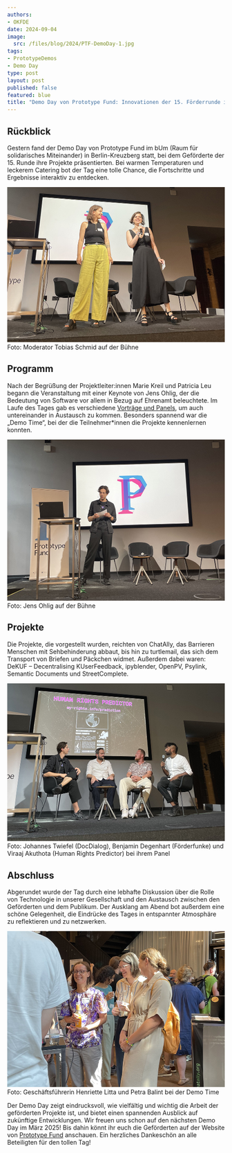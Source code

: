 ```yaml
---
authors:
- OKFDE
date: 2024-09-04
image: 
  src: /files/blog/2024/PTF-DemoDay-1.jpg
tags:
- PrototypeDemos
- Demo Day
type: post
layout: post
published: false
featured: blue
title: "Demo Day von Prototype Fund: Innovationen der 15. Förderrunde im Rampenlicht"
---
```


##  Rückblick

Gestern fand der Demo Day von Prototype Fund im bUm (Raum für solidarisches Miteinander) in Berlin-Kreuzberg statt, bei dem Geförderte der 15. Runde ihre Projekte präsentierten. Bei warmen Temperaturen und leckerem Catering bot der Tag eine tolle Chance, die Fortschritte und Ergebnisse interaktiv zu entdecken.

![Moderator Tobias Schmid auf der Bühne](/files/blog/2024/PTF-DemoDay-1.jpg)<br>
Foto: Moderator Tobias Schmid auf der Bühne

##  Programm

Nach der Begrüßung der Projektleiter:innen Marie Kreil und Patricia Leu begann die Veranstaltung mit einer Keynote von Jens Ohlig, der die Bedeutung von Software vor allem in Bezug auf Ehrenamt beleuchtete. Im Laufe des Tages gab es verschiedene [Vorträge und Panels](https://prototypefund.de/demo-day/), um auch untereinander in Austausch zu kommen. Besonders spannend war die „Demo Time“, bei der die Teilnehmer*innen die Projekte kennenlernen konnten.

![Jens Ohlig auf der Bühne](/files/blog/2024/PTF-DemoDay-3.jpg)<br>
Foto: Jens Ohlig auf der Bühne

##  Projekte

Die Projekte, die vorgestellt wurden, reichten von ChatAlly, das Barrieren Menschen mit Sehbehinderung abbaut, bis hin zu turtlemail, das sich dem Transport von Briefen und Päckchen widmet. Außerdem dabei waren: DeKUF – Decentralising KUserFeedback, ipyblender, OpenPV, Psylink, Semantic Documents und StreetComplete.

![Johannes Twiefel (DocDialog), Benjamin Degenhart (Förderfunke) und Viraaj Akuthota (Human Rights Predictor) bei ihrem Panel](/files/blog/2024/PTF-DemoDay-4.jpg)<br>
Foto: Johannes Twiefel (DocDialog), Benjamin Degenhart (Förderfunke) und Viraaj Akuthota (Human Rights Predictor) bei ihrem Panel

##  Abschluss

Abgerundet wurde der Tag durch eine lebhafte Diskussion über die Rolle von Technologie in unserer Gesellschaft und den Austausch zwischen den Geförderten und dem Publikum. Der Ausklang am Abend bot außerdem eine schöne Gelegenheit, die Eindrücke des Tages in entspannter Atmosphäre zu reflektieren und zu netzwerken.

![Geschäftsführerin Henriette Litta und Petra Balint bei der Demo Time](/files/blog/2024/PTF-DemoDay-5.jpg)<br>
Foto: Geschäftsführerin Henriette Litta und Petra Balint bei der Demo Time

Der Demo Day zeigt eindrucksvoll, wie vielfältig und wichtig die Arbeit der geförderten Projekte ist, und bietet einen spannenden Ausblick auf zukünftige Entwicklungen. Wir freuen uns schon auf den nächsten Demo Day im März 2025! Bis dahin könnt ihr euch die Geförderten auf der Website von [Prototype Fund](https://prototypefund.de/projects/) anschauen. Ein herzliches Dankeschön an alle Beteiligten für den tollen Tag!
